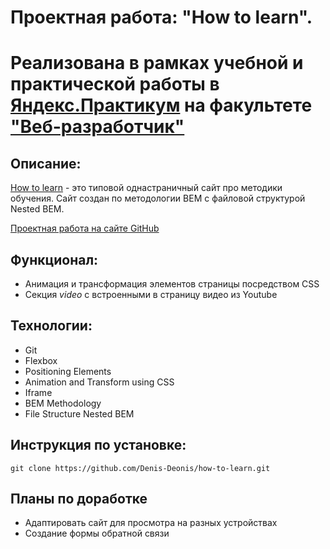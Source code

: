 # Проектная работа: "How to learn".
# Реализована в рамках учебной и практической работы в [Яндекс.Практикум](https://praktikum.yandex.ru/) на факультете ["Веб-разработчик"](https://praktikum.yandex.ru/web/) 

## Описание: 
[How to learn](https://github.com/Denis-Deonis/how-to-learn) - это типовой однастраничный сайт про методики обучения. 
Сайт создан по методологии BEM с файловой структурой Nested BEM. 

[Проектная работа на сайте GitHub](https://github.com/Denis-Deonis/how-to-learn)

## Функционал:
* Анимация и трансформация элементов страницы посредством CSS 
* Секция *video* с встроенными в страницу видео из Youtube

## Технологии: 

* Git 
* Flexbox 
* Positioning Elements 
* Animation and Transform using CSS 
* Iframe
* BEM Methodology 
* File Structure Nested BEM

## Инструкция по установке: 

```
git clone https://github.com/Denis-Deonis/how-to-learn.git
``` 

## Планы по доработке
* Адаптировать сайт для просмотра на разных устройствах
* Создание формы обратной связи 
